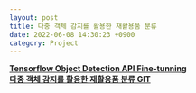 ```yaml
---
layout: post
title: 다중 객체 감지를 활용한 재활용품 분류
date: 2022-06-08 14:30:23 +0900
category: Project
---
```


**[Tensorflow Object Detection API Fine-tunning](https://kimtaemin66.github.io/tensorflow/2022/06/08/Tensroflow-API-Fine-tuning.html)**  
**[다중 객체 감지를 활용한 재활용품 분류 GIT](https://github.com/kimtaemin66/CRMO)**